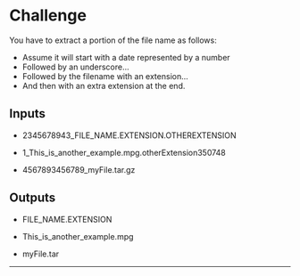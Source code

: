 <h1>Challenge</h1>

You have to extract a portion of the file name as follows:

* Assume it will start with a date represented by a number
* Followed by an underscore...
* Followed by the filename with an extension...
* And then with an extra extension at the end.


Inputs
---

* 2345678943_FILE_NAME.EXTENSION.OTHEREXTENSION

* 1_This_is_another_example.mpg.otherExtension350748

* 4567893456789_myFile.tar.gz


Outputs
---

* FILE_NAME.EXTENSION

* This_is_another_example.mpg

* myFile.tar

---
